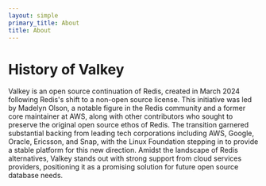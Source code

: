 ```yaml
---
layout: simple
primary_title: About
title: About
---
```




# History of Valkey

Valkey is an open source continuation of Redis, created in March 2024 following Redis's shift to a non-open source license. This initiative was led by Madelyn Olson, a notable figure in the Redis community and a former core maintainer at AWS, along with other contributors who sought to preserve the original open source ethos of Redis. The transition garnered substantial backing from leading tech corporations including AWS, Google, Oracle, Ericsson, and Snap, with the Linux Foundation stepping in to provide a stable platform for this new direction. Amidst the landscape of Redis alternatives, Valkey stands out with strong support from cloud services providers, positioning it as a promising solution for future open source database needs.
